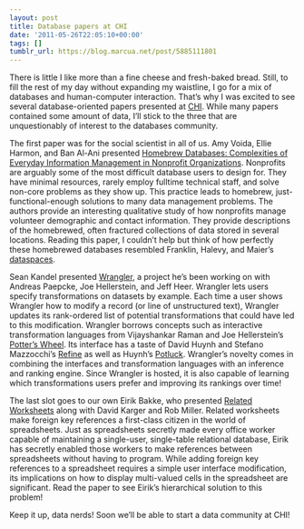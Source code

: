 ```yaml
---
layout: post
title: Database papers at CHI
date: '2011-05-26T22:05:10+00:00'
tags: []
tumblr_url: https://blog.marcua.net/post/5885111801
---
```

There is little I like more than a fine cheese and fresh-baked bread. Still, to fill the rest of my day without expanding my waistline, I go for a mix of databases and human-computer interaction. That’s why I was excited to see several database-oriented papers presented at [CHI](http://chi2011.org/). While many papers contained some amount of data, I’ll stick to the three that are unquestionably of interest to the databases community.

The first paper was for the social scientist in all of us. Amy Voida, Ellie Harmon, and Ban Al-Ani presented [Homebrew Databases: Complexities of Everyday Information Management in Nonprofit Organizations](http://www.ics.uci.edu/~amyvoida/Site/Whats_New/Entries/2011/2/7_Homebrew_Databases_Research_at_CHI_files/homebrewDatabases-chi11.pdf). Nonprofits are arguably some of the most difficult database users to design for. They have minimal resources, rarely employ fulltime technical staff, and solve non-core problems as they show up. This practice leads to homebrew, just-functional-enough solutions to many data management problems. The authors provide an interesting qualitative study of how nonprofits manage volunteer demographic and contact information. They provide descriptions of the homebrewed, often fractured collections of data stored in several locations. Reading this paper, I couldn’t help but think of how perfectly these homebrewed databases resembled Franklin, Halevy, and Maier’s [dataspaces](http://en.wikipedia.org/wiki/Dataspaces).

Sean Kandel presented [Wrangler](http://vis.stanford.edu/papers/wrangler), a project he’s been working on with Andreas Paepcke, Joe Hellerstein, and Jeff Heer. Wrangler lets users specify transformations on datasets by example. Each time a user shows Wrangler how to modify a record (or line of unstructured text), Wrangler updates its rank-ordered list of potential transformations that could have led to this modification. Wrangler borrows concepts such as interactive transformation languages from Vijayshankar Raman and Joe Hellerstein’s [Potter’s Wheel](http://control.cs.berkeley.edu/abc/). Its interface has a taste of David Huynh and Stefano Mazzocchi’s [Refine](http://code.google.com/p/google-refine/) as well as Huynh’s [Potluck](http://people.csail.mit.edu/dfhuynh/research/papers/iswc2007-potluck.pdf). Wrangler’s novelty comes in combining the interfaces and transformation languages with an inference and ranking engine. Since Wrangler is hosted, it is also capable of learning which transformations users prefer and improving its rankings over time!

The last slot goes to our own Eirik Bakke, who presented [Related Worksheets](http://www.mit.edu/~ebakke/research/related_worksheets_chi2011.pdf) along with David Karger and Rob Miller. Related worksheets make foreign key references a first-class citizen in the world of spreadsheets. Just as spreadsheets secretly made every office worker capable of maintaining a single-user, single-table relational database, Eirik has secretly enabled those workers to make references between spreadsheets without having to program. While adding foreign key references to a spreadsheet requires a simple user interface modification, its implications on how to display multi-valued cells in the spreadsheet are significant. Read the paper to see Eirik’s hierarchical solution to this problem!

Keep it up, data nerds! Soon we’ll be able to start a data community at CHI!

